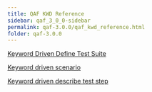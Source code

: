 ```yaml
---
title: QAF KWD Reference
sidebar: qaf_3_0_0-sidebar
permalink: qaf-3.0.0/qaf_kwd_reference.html
folder: qaf-3.0.0
---
```


[Keyword Driven Define Test Suite](keyword_driven_define_test_suite.html)

[Keyword driven scenario](keyword_driven_scenario.html)

[Keyword driven describe test step](keyword_driven_describe_test_step.html)

 
